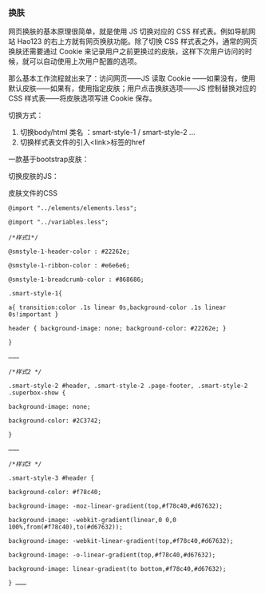 ### 换肤

网页换肤的基本原理很简单，就是使用 JS 切换对应的 CSS 样式表。例如导航网站 Hao123 的右上方就有网页换肤功能。除了切换 CSS 样式表之外，通常的网页换肤还需要通过 Cookie 来记录用户之前更换过的皮肤，这样下次用户访问的时候，就可以自动使用上次用户配置的选项。

那么基本工作流程就出来了：访问网页——JS 读取 Cookie ——如果没有，使用默认皮肤——如果有，使用指定皮肤；用户点击换肤选项——JS 控制替换对应的 CSS 样式表——将皮肤选项写进 Cookie 保存。

切换方式：

1. 切换body/html 类名 ：smart-style-1 / smart-style-2 ...
2. 切换样式表文件的引入&lt;link&gt;标签的href

一款基于bootstrap皮肤：

切换皮肤的JS：

皮肤文件的CSS

`@import "../elements/elements.less";`

`@import "../variables.less";`

`/*`_`样式1*`_`/`

`@smstyle-1-header-color : #22262e;`

`@smstyle-1-ribbon-color : #e6e6e6;`

`@smstyle-1-breadcrumb-color : #868686;`

`.smart-style-1{`

`a{ transition:color .1s linear 0s,background-color .1s linear 0s!important }`

`header { background-image: none; background-color: #22262e; }`

`}`

`………`

`/*`_`样式2 */`_

`.smart-style-2 #header, .smart-style-2 .page-footer, .smart-style-2 .superbox-show {`

`background-image: none;`

`background-color: #2C3742;`

`}`

`………`

`/*`_`样式3 */`_

`.smart-style-3 #header {`

`background-color: #f78c40;`

`background-image: -moz-linear-gradient(top,#f78c40,#d67632);`

`background-image: -webkit-gradient(linear,0 0,0 100%,from(#f78c40),to(#d67632));`

`background-image: -webkit-linear-gradient(top,#f78c40,#d67632);`

`background-image: -o-linear-gradient(top,#f78c40,#d67632);`

`background-image: linear-gradient(to bottom,#f78c40,#d67632);`

`} ………`

